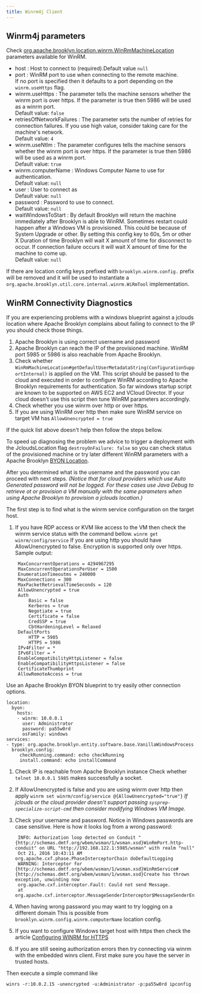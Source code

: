 ```yaml
---
title: Winrm4j Client
---
```


## Winrm4j parameters

Check [org.apache.brooklyn.location.winrm.WinRmMachineLocation](https://github.com/apache/brooklyn-server/blob/master/software/winrm/src/main/java/org/apache/brooklyn/location/winrm/WinRmMachineLocation.java#L82-L112)
parameters available for WinRM.

* host <String>: Host to connect to (required).Default value `null`
* port <Integer>: WinRM port to use when connecting to the remote machine.<br>
  If no port is specified then it defaults to a port depending on the `winrm.useHttps` flag.
* winrm.useHttps <Boolean>: The parameter tells the machine sensors whether the winrm port is over https. If the parameter is true then 5986 will be used as a winrm port.<br>
  Default value: `false`
* retriesOfNetworkFailures <Integer>: The parameter sets the number of retries for connection failures. If you use high value, consider taking care for the machine's network.<br>
  Default value: `4`
* winrm.useNtlm <Boolean>: The parameter configures tells the machine sensors whether the winrm port is over https. If the parameter is true then 5986 will be used as a winrm port.<br>
  Default value: `true`
* winrm.computerName <String>: Windows Computer Name to use for authentication.<br>
  Default value: `null`
* user <String>: User to connect as<br>
  Default value: `null`
* password <String>: Password to use to connect.<br>
  Default value: `null`
* waitWindowsToStart <Duration>: By default Brooklyn will return the machine immediately after Brooklyn is able to WinRM. Sometimes restart could happen after a Windows VM is provisioned.
  This could be because of System Upgrade or other.
  By setting this config key to 60s, 5m or other X Duration of time Brooklyn will wait X amount of time for disconnect to occur.
  If connection failure occurs it will wait X amount of time for the machine to come up.<br>
  Default value: `null`

If there are location config keys prefixed with `brooklyn.winrm.config.` prefix will be removed
and it will be used to instantiate a `org.apache.brooklyn.util.core.internal.winrm.WiRmTool` implementation.

## WinRM Connectivity Diagnostics

If you are experiencing problems with a windows blueprint against a jclouds location 
where Apache Brooklyn complains about failing to connect to the IP you should check those things.

1. Apache Brooklyn is using correct username and password
1. Apache Brooklyn can reach the IP of the provisioned machine. WinRM port 5985 or 5986 is also reachable from Apache Brooklyn.
1. Check whether `WinRmMachineLocation#getDefaultUserMetadataString(ConfigurationSupportInternal)` is applied on the VM.
   This script should be passed to the cloud and executed in order to configure WinRM according to Apache Brooklyn requirements for authentication.
   So far windows startup script are known to be supported on AWS EC2 and VCloud Director.
   If your cloud doesn't use this script then tune WinRM parameters accordingly.
1. Check whether you use winrm over http or over https.
  1. If you are using WinRM over http then make sure WinRM service on target VM has `AllowUnencrypted = true`

If the quick list above doesn't help then follow the steps bellow.

To speed up diagnosing the problem we advice to trigger a deployment with the JcloudsLocation flag `destroyOnFailure: false` so you can check status of the provisioned machine
or try later different WinRM parameters with a Apache Brooklyn [BYON Location]({{book.path.docs}}/locations/index.md#byon).

After you determined what is the username and the password you can proceed with next steps.
*(Notice that for cloud providers which use Auto Generated password will not be logged.
For these cases use Java Debug to retrieve ot or provision a VM manually with the same parameters when using Apache Brooklyn to provision a jclouds location.)*

The first step is to find what is the winrm service configuration on the target host.

1. If you have RDP access or KVM like access to the VM then check the winrm service status with the command bellow.
   `winrm get winrm/config/service`
   If you are using http you should have AllowUnencrypted to false.
   Encryption is supported only over https.
   Sample output:

        MaxConcurrentOperations = 4294967295
        MaxConcurrentOperationsPerUser = 1500
        EnumerationTimeoutms = 240000
        MaxConnections = 300
        MaxPacketRetrievalTimeSeconds = 120
        AllowUnencrypted = true
        Auth
            Basic = false
            Kerberos = true
            Negotiate = true
            Certificate = false
            CredSSP = true
            CbtHardeningLevel = Relaxed
        DefaultPorts
            HTTP = 5985
            HTTPS = 5986
        IPv4Filter = *
        IPv6Filter = *
        EnableCompatibilityHttpListener = false
        EnableCompatibilityHttpsListener = false
        CertificateThumbprint
        AllowRemoteAccess = true

Use an Apache Brooklyn BYON blueprint to try easily other connection options.

    location:
      byon:
        hosts:
        - winrm: 10.0.0.1
          user: Administrator
          password: pa55w0rd
          osFamily: windows
    services:
    - type: org.apache.brooklyn.entity.software.base.VanillaWindowsProcess
      brooklyn.config:
         checkRunning.command: echo checkRunning
         install.command: echo installCommand

1. Check IP is reachable from Apache Brooklyn instance
   Check whether `telnet 10.0.0.1 5985` makes successfully a socket.
1. If AllowUnencrypted is false and you are using winrm over http then apply `winrm set winrm/config/service @{AllowUnencrypted="true"}`
   *If jclouds or the cloud provider doesn't support passing `sysprep-specialize-script-cmd` then consider modifying Windows VM Image.* 
1. Check your username and password. Notice in Windows passwords are case sensitive.
   Here is how it looks log from a wrong password:

        INFO: Authorization loop detected on Conduit "{http://schemas.dmtf.org/wbem/wsman/1/wsman.xsd}WinRmPort.http-conduit" on URL "http://192.168.122.1:5985/wsman" with realm "null"
        Oct 21, 2016 10:43:11 AM org.apache.cxf.phase.PhaseInterceptorChain doDefaultLogging
        WARNING: Interceptor for {http://schemas.dmtf.org/wbem/wsman/1/wsman.xsd}WinRmService#{http://schemas.dmtf.org/wbem/wsman/1/wsman.xsd}Create has thrown exception, unwinding now
        org.apache.cxf.interceptor.Fault: Could not send Message.
        at org.apache.cxf.interceptor.MessageSenderInterceptor$MessageSenderEndingInterceptor.handleMessage(MessageSenderInterceptor.java:64)

1. When having wrong password you may want to try logging on a different domain
   This is possible from `brooklyn.winrm.config.winrm.computerName` location config.
1. If you want to configure Windows target host with https then check the article [Configuring WINRM for HTTPS](https://support.microsoft.com/en-us/kb/2019527)
1. If you are still seeing authorization errors then try connecting via winrm with the embedded winrs client.
   First make sure you have the server in trusted hosts.

Then execute a simple command like

    winrs -r:10.0.2.15 -unencrypted -u:Administrator -p:pa55w0rd ipconfig
